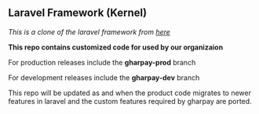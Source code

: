 ## Laravel Framework (Kernel)

*This is a clone of the laravel framework from [here](https://github.com/laravel/framework)*

**This repo contains customized code for used by our organizaion**

For production releases include the **gharpay-prod** branch

For development releases include the **gharpay-dev** branch

This repo will be updated as and when the product code migrates to newer features in laravel and the custom features required by gharpay are ported.
